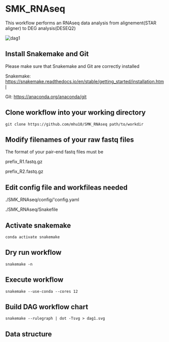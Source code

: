 # SMK_RNAseq

This workflow performs an RNAseq data analysis from alignement(STAR aligner) to DEG analysis(DESEQ2)



![dag1](https://user-images.githubusercontent.com/38729968/233199238-f3843147-9f4f-4950-bc82-afb1622abadd.svg)

## Install Snakemake and Git

Please make sure that Snakemake and Git are correctly installed

Snakemake: https://snakemake.readthedocs.io/en/stable/getting_started/installation.html

Git: https://anaconda.org/anaconda/git

## Clone workflow into your working directory

```
git clone https://github.com/mhu10/SMK_RNAseq path/to/workdir
```

## Modify filenames of your raw fastq files
The format of your pair-end fastq files must be 

prefix_R1.fastq.gz

prefix_R2.fastq.gz

## Edit config file and workfileas needed

./SMK_RNAseq/config/'config.yaml

./SMK_RNAseq/Snakefile

## Activate snakemake

```
conda activate snakemake
```

## Dry run workflow

```
snakemake -n
```

## Execute workflow

```
snakemake --use-conda --cores 12
```

## Build DAG workflow chart

```
snakemake --rulegraph | dot -Tsvg > dag1.svg
```

## Data structure


